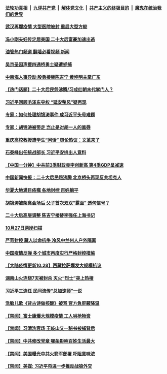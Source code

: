 ####  [法轮功真相](../../../../basic/blob/master/README.md?t=10282131) &nbsp;|&nbsp; [九评共产党](../../../../9ping.md/blob/master/README.md?t=10282131) &nbsp;|&nbsp; [解体党文化](../../../../jtdwh.md/blob/master/README.md?t=10282131)  &nbsp;|&nbsp; [共产主义的终极目的](../../../../gczydzjmd.md/blob/master/README.md?t=10282131) &nbsp;|&nbsp; [魔鬼在统治我们的世界](../../../../mgztzwmdsj.md/blob/master/README.md?t=10282131) 

#### [武汉再爆疫情 大型医院被封 重启大型方舱](../pages/prog204/a103562047.md?t=10282131) 

#### [冯小刚夫妇传定居美国 二十大后富豪加速出逃](../pages/prog204/a103562069.md?t=10282131) 

#### [油管热门频道 翻墙必看视频 新闻](http://209.250.226.216:81/youtube.html?10282131)

#### [吴京圣因声援四通桥勇士疑遭抓捕](../pages/prog204/a103562044.md?t=10282131) 

#### [中南海人事异动 殷勇接替陈吉宁 黄坤明主掌广东](../pages/prog204/a103562071.md?t=10282131) 

#### [【热门话题】二十大后民怨沸腾/习成红朝末代掌门人？](../pages/prog204/a103562031.md?t=10282131) 

#### [习近平回顾毛泽东夺权 “延安整风”疑再现](../pages/prog204/a103562019.md?t=10282131) 

#### [专家：如何处理胡锦涛事件 成习近平头号难题](../pages/prog204/a103562011.md?t=10282131) 

#### [专家：胡锦涛被带走 岂止是对胡一人的羞辱](../pages/prog204/a103561955.md?t=10282131) 

#### [重庆高校教授遭学生“问话” 舆论热议：文革来了](../pages/prog204/a103561941.md?t=10282131) 

#### [石泰峰出任统战部长 习近平安排出人意料](../pages/prog204/a103561945.md?t=10282131) 

#### [【中国一分钟】中共前3季财政赤字创新高 第4季GDP呈减速](../pages/prog204/a103561826.md?t=10282131) 

#### [中国新闻快报：二十大后民怨沸腾 北京桥头再现反共坦克人](../pages/prog204/a103561838.md?t=10282131) 

#### [华夏大地满目疮痍 各地封控 百姓躺平](../pages/prog204/a103561835.md?t=10282131) 

#### [胡锦涛被架离会场后 父子首次双双“露面” 透何信号？](../pages/prog204/a103561831.md?t=10282131) 

#### [二十大后高层调整 陈吉宁接替李强任上海书记](../pages/prog204/a103561786.md?t=10282131) 


#### [10月27日两岸扫描](../pages/prog204/a103561698.md?t=10282131) 

#### [严苛封控 藏人以命抗争 冷风中兰州人户外隔离](../pages/prog204/a103561700.md?t=10282131) 

#### [中国疫情反弹 多个城市再度实行严格封控措施](../pages/prog204/a103561669.md?t=10282131) 

#### [【大陆疫情更新10.28】西藏拉萨爆发大规模抗议](../pages/prog204/a103543040.md?t=10282131) 

#### [湖南山火连烧7天被封杀 灭火“烈士”突上热搜](../pages/prog204/a103561605.md?t=10282131) 


#### [习近平三连任 民间流传“总加速师”一说](../pages/prog204/a103561525.md?t=10282131) 

#### [洗脑儿歌《背古诗做核酸》被骂 官方急屏蔽降温](../pages/prog204/a103561443.md?t=10282131) 

#### [【禁闻】富士康爆大规模疫情 工人哄抢物资](../pages/prog204/a103561414.md?t=10282131) 

#### [【禁闻】习清洗官场 王岐山又一秘书被捕背后](../pages/prog204/a103561416.md?t=10282131) 

#### [【禁闻】中共修改党章 哪条影响百姓生活最大](../pages/prog204/a103561412.md?t=10282131) 

#### [【禁闻】美国曝光中共火箭军部署 吓阻意味浓](../pages/prog204/a103561422.md?t=10282131) 


#### [【禁闻】美媒: 习近平将进一步推动战狼外交](../pages/prog204/a103561404.md?t=10282131) 

<img src='http://gfw-breaker.win/goodnews/indexes/prog204.md' width='0px' height='0px'/>
